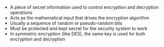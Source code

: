 - A piece of secret information used to control encryption and decryption operations
- Acts as the mathematical input that drives the encryption algorithm
- Usually a sequence of random or pseudo-random bits
- Must be protected and kept secret for the security system to work
- In symmetric encryption (like DES), the same key is used for both encryption and decryption
